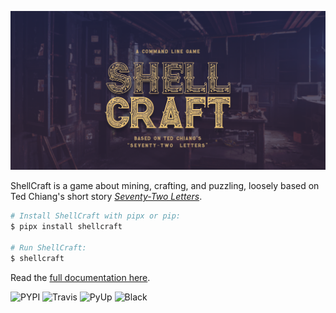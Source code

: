 ![Cover Image](https://raw.githubusercontent.com/maebert/shellcraft/HEAD/docs/img/cover.png)

ShellCraft is a game about mining, crafting, and puzzling, loosely based on Ted Chiang's short story _[Seventy-Two Letters](https://maebert.github.io/shellcraft/72letters)_.

```sh
# Install ShellCraft with pipx or pip:
$ pipx install shellcraft

# Run ShellCraft:
$ shellcraft
```

Read the [full documentation here](https://maebert.github.io/shellcraft).

![PYPI](https://img.shields.io/pypi/v/shellcraft.svg)
![Travis](https://img.shields.io/travis/maebert/shellcraft.svg)
![PyUp](https://pyup.io/repos/github/maebert/shellcraft/shield.svg)
![Black](https://img.shields.io/badge/code%20style-black-000000.svg)

